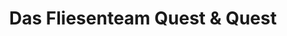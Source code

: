 ---
title: "Das Fliesenteam Quest & Quest"
url: /loehne/das-fliesenteam-quest-und-quest/
shop: Fliesen
---